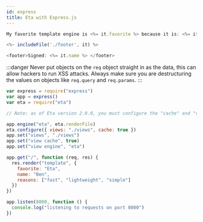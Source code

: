 ```yaml
---
id: express
title: Eta with Express.js
---
```


```js title="views/template.eta"
My favorite template engine is <%= it.favorite %> because it is: <%= it.reasons.join(', ') %>

<%~ includeFile('./footer', it) %>
```

```js title="views/footer.eta"
<footer>Signed: <%= it.name %> </footer>
```

:::danger
Never put objects on the `req` object straight in as the data, this can allow hackers to run XSS attacks. Always make sure you are destructuring the values on objects like `req.query` and `req.params`.
:::

```js title="index.js"
var express = require("express")
var app = express()
var eta = require("eta")

// Note: as of Eta version 2.0.0, you must configure the "cache" and "views" option separately for both Express and Eta. Eta will not use the values set in Express, in order to prevent vulnerabilities

app.engine("eta", eta.renderFile)
eta.configure({ views: "./views", cache: true })
app.set("views", "./views")
app.set("view cache", true)
app.set("view engine", "eta")

app.get("/", function (req, res) {
  res.render("template", {
    favorite: "Eta",
    name: "Ben",
    reasons: ["fast", "lightweight", "simple"]
  })
})

app.listen(8000, function () {
  console.log("listening to requests on port 8000")
})
```
